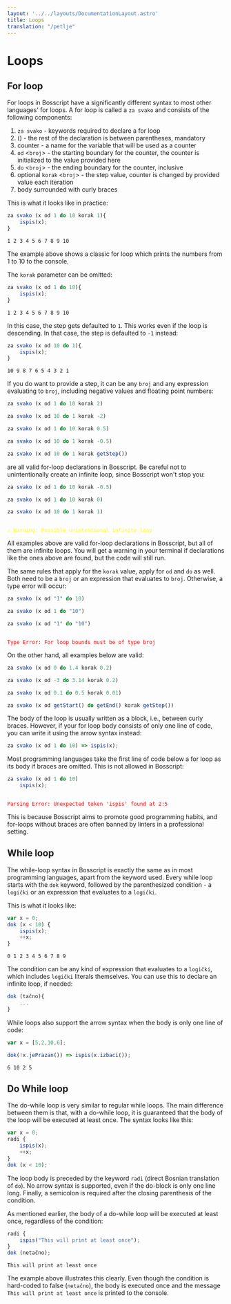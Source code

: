 ```yaml
---
layout: '../../layouts/DocumentationLayout.astro'
title: Loops
translation: "/petlje"
---
```


# Loops

## For loop

For loops in Bosscript have a significantly different syntax to most other languages' for loops. A for loop is called a 
`za svako` and consists of the following components:
1. `za svako` - keywords required to declare a for loop
2. () - the rest of the declaration is between parentheses, mandatory
3. counter - a name for the variable that will be used as a counter
4. `od` <`broj`> - the starting boundary for the counter, the counter is initialized to the value provided here
5. `do` <`broj`> - the ending boundary for the counter, inclusive
6. optional `korak` <`broj`> - the step value, counter is changed by provided value each iteration
7. body surrounded with curly braces

This is what it looks like in practice:

```typescript
za svako (x od 1 do 10 korak 1){
    ispis(x);
}
```

<code>1 2 3 4 5 6 7 8 9 10</code>

The example above shows a classic for loop which prints the numbers from 1 to 10 to the console.

The `korak` parameter can be omitted:

```typescript
za svako (x od 1 do 10){
    ispis(x);
}
```

<code>1 2 3 4 5 6 7 8 9 10</code>

In this case, the step gets defaulted to `1`. This works even if the loop is descending. In that case, the step is defaulted
to `-1` instead:

```typescript
za svako (x od 10 do 1){
    ispis(x);
}
```

<code>10 9 8 7 6 5 4 3 2 1</code>

If you do want to provide a step, it can be any `broj` and any expression evaluating to `broj`, including negative values
and floating point numbers:

```typescript
za svako (x od 1 do 10 korak 2)

za svako (x od 10 do 1 korak -2)

za svako (x od 1 do 10 korak 0.5)

za svako (x od 10 do 1 korak -0.5)

za svako (x od 10 do 1 korak getStep())
```

are all valid for-loop declarations in Bosscript. Be careful not to unintentionally create an infinite loop, since Bosscript
won't stop you:

```typescript
za svako (x od 1 do 10 korak -0.5)

za svako (x od 1 do 10 korak 0)

za svako (x od 10 do 1 korak 1)
```
<code style="color: yellow">
⚠ Warning: Possible unintentional infinite loop
</code>

All examples above are valid for-loop declarations in Bosscript, but all of them are infinite loops. You will get a warning
in your terminal if declarations like the ones above are found, but the code will still run.

The same rules that apply for the `korak` value, apply for `od` and `do` as well. Both need to be a `broj` or an expression
that evaluates to `broj`. Otherwise, a type error will occur:

```typescript
za svako (x od "1" do 10)

za svako (x od 1 do "10")

za svako (x od "1" do "10")
```
<code style="color: red">
Type Error: For loop bounds must be of type broj
</code>

On the other hand, all examples below are valid:

```typescript
za svako (x od 0 do 1.4 korak 0.2)

za svako (x od -3 do 3.14 korak 0.2)

za svako (x od 0.1 do 0.5 korak 0.01)

za svako (x od getStart() do getEnd() korak getStep())
```

The body of the loop is usually written as a block, i.e., between curly braces. However, if your for loop body consists 
of only one line of code, you can write it using the arrow syntax instead:

```typescript
za svako (x od 1 do 10) => ispis(x);
```

Most programming languages take the first line of code below a for loop as its body if braces are omitted. This is not 
allowed in Bosscript:

```typescript
za svako (x od 1 do 10)
    ispis(x);
```
<code style="color: red">
Parsing Error: Unexpected token 'ispis' found at 2:5
</code>

This is because Bosscript aims to promote good programming habits, and for-loops without braces are often banned by linters
in a professional setting. 


## While loop

The while-loop syntax in Bosscript is exactly the same as in most programming languages, apart from the keyword used. Every
while loop starts with the `dok` keyword, followed by the parenthesized condition - a `logički` or an expression that evaluates
to a `logički`. 

This is what it looks like:

```typescript
var x = 0;
dok (x < 10) {
    ispis(x);
    ++x;
}
```
<code>0 1 2 3 4 5 6 7 8 9</code>

The condition can be any kind of expression that evaluates to a `logički`, which includes `logički` literals themselves. 
You can use this to declare an infinite loop, if needed:

```typescript
dok (tačno){
    ...
}
```

While loops also support the arrow syntax when the body is only one line of code:

```typescript
var x = [5,2,10,6];

dok(!x.jePrazan()) => ispis(x.izbaci());
```
<code>6 10 2 5</code>


## Do While loop

The do-while loop is very similar to regular while loops. The main difference between them is that, with a do-while loop,
it is guaranteed that the body of the loop will be executed at least once. The syntax looks like this:

```typescript
var x = 0;
radi {
    ispis(x);
    ++x;
}
dok (x < 10);
```

The loop body is preceded by the keyword `radi` (direct Bosnian translation of `do`). No arrow syntax is supported, even if
the do-block is only one line long. Finally, a semicolon is required after the closing parenthesis of the condition.

As mentioned earlier, the body of a do-while loop will be executed at least once, regardless of the condition:

```typescript
radi {
    ispis("This will print at least once");
}
dok (netačno);
```
<code>This will print at least once</code>

The example above illustrates this clearly. Even though the condition is hard-coded to false (`netačno`), the body is executed
once and the message `This will print at least once` is printed to the console. 













